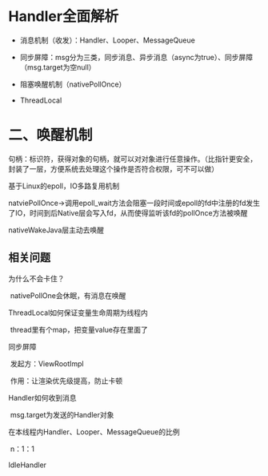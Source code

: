 # Handler全面解析

- 消息机制（收发）：Handler、Looper、MessageQueue

- 同步屏障：msg分为三类，同步消息、异步消息（async为true）、同步屏障（msg.target为空null）
- 阻塞唤醒机制（nativePollOnce）
- ThreadLocal

# 二、唤醒机制

句柄：标识符，获得对象的句柄，就可以对对象进行任意操作。（比指针更安全，封装了一层，方便系统去处理这个操作是否符合权限，可不可以做）

基于Linux的epoll，IO多路复用机制

natviePollOnce->调用epoll_wait方法会阻塞一段时间或epoll的fd中注册的fd发生了IO，时间到后Native层会写入fd，从而使得监听该fd的pollOnce方法被唤醒

nativeWakeJava层主动去唤醒

## 相关问题

为什么不会卡住？

​	nativePollOne会休眠，有消息在唤醒

ThreadLocal如何保证变量生命周期为线程内

​	thread里有个map，把变量value存在里面了

同步屏障

​	发起方：ViewRootImpl

​	作用：让渲染优先级提高，防止卡顿

Handler如何收到消息

​	msg.target为发送的Handler对象

在本线程内Handler、Looper、MessageQueue的比例

​	n：1：1

IdleHandler

​	